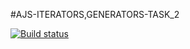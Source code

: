 #AJS-ITERATORS,GENERATORS-TASK_2

[![Build status](https://ci.appveyor.com/api/projects/status/5h2k3lu63ht4s8ta?svg=true)](https://ci.appveyor.com/project/JohnnyStorm19/ajs-iterators-generators-task-2)




